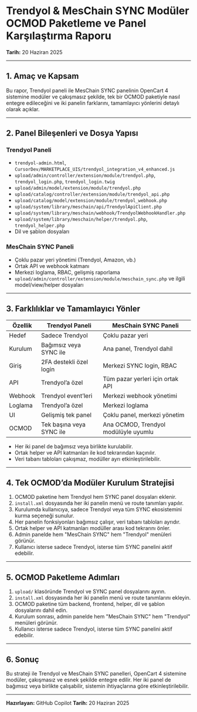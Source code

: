 # Trendyol & MesChain SYNC Modüler OCMOD Paketleme ve Panel Karşılaştırma Raporu

**Tarih:** 20 Haziran 2025

---

## 1. Amaç ve Kapsam
Bu rapor, Trendyol paneli ile MesChain SYNC panelinin OpenCart 4 sistemine modüler ve çakışmasız şekilde, tek bir OCMOD paketiyle nasıl entegre edileceğini ve iki panelin farklarını, tamamlayıcı yönlerini detaylı olarak açıklar.

---

## 2. Panel Bileşenleri ve Dosya Yapısı

### Trendyol Paneli
- `trendyol-admin.html`, `CursorDev/MARKETPLACE_UIS/trendyol_integration_v4_enhanced.js`
- `upload/admin/controller/extension/module/trendyol.php`, `trendyol_login.php`, `trendyol_login.twig`
- `upload/admin/model/extension/module/trendyol.php`
- `upload/catalog/controller/extension/module/trendyol_api.php`
- `upload/catalog/model/extension/module/trendyol_webhook.php`
- `upload/system/library/meschain/api/TrendyolApiClient.php`
- `upload/system/library/meschain/webhook/TrendyolWebhookHandler.php`
- `upload/system/library/meschain/helper/trendyol.php`, `trendyol_helper.php`
- Dil ve şablon dosyaları

### MesChain SYNC Paneli
- Çoklu pazar yeri yönetimi (Trendyol, Amazon, vb.)
- Ortak API ve webhook katmanı
- Merkezi loglama, RBAC, gelişmiş raporlama
- `upload/admin/controller/extension/module/meschain_sync.php` ve ilgili model/view/helper dosyaları

---

## 3. Farklılıklar ve Tamamlayıcı Yönler

| Özellik | Trendyol Paneli | MesChain SYNC Paneli |
|---------|-----------------|---------------------|
| Hedef | Sadece Trendyol | Çoklu pazar yeri |
| Kurulum | Bağımsız veya SYNC ile | Ana panel, Trendyol dahil |
| Giriş | 2FA destekli özel login | Merkezi SYNC login, RBAC |
| API | Trendyol’a özel | Tüm pazar yerleri için ortak API |
| Webhook | Trendyol event’leri | Merkezi webhook yönetimi |
| Loglama | Trendyol’a özel | Merkezi loglama |
| UI | Gelişmiş tek panel | Çoklu panel, merkezi yönetim |
| OCMOD | Tek başına veya SYNC ile | Ana OCMOD, Trendyol modülüyle uyumlu |

- Her iki panel de bağımsız veya birlikte kurulabilir.
- Ortak helper ve API katmanları ile kod tekrarından kaçınılır.
- Veri tabanı tabloları çakışmaz, modüller ayrı etkinleştirilebilir.

---

## 4. Tek OCMOD’da Modüler Kurulum Stratejisi

1. OCMOD paketine hem Trendyol hem SYNC panel dosyaları eklenir.
2. `install.xml` dosyasında her iki panelin menü ve route tanımları yapılır.
3. Kurulumda kullanıcıya, sadece Trendyol veya tüm SYNC ekosistemini kurma seçeneği sunulur.
4. Her panelin fonksiyonları bağımsız çalışır, veri tabanı tabloları ayrıdır.
5. Ortak helper ve API katmanları modüller arası kod tekrarını önler.
6. Admin panelde hem "MesChain SYNC" hem "Trendyol" menüleri görünür.
7. Kullanıcı isterse sadece Trendyol, isterse tüm SYNC panelini aktif edebilir.

---

## 5. OCMOD Paketleme Adımları

1. `upload/` klasöründe Trendyol ve SYNC panel dosyalarını ayırın.
2. `install.xml` dosyasında her iki panelin menü ve route tanımlarını ekleyin.
3. OCMOD paketine tüm backend, frontend, helper, dil ve şablon dosyalarını dahil edin.
4. Kurulum sonrası, admin panelde hem "MesChain SYNC" hem "Trendyol" menüleri görünür.
5. Kullanıcı isterse sadece Trendyol, isterse tüm SYNC panelini aktif edebilir.

---

## 6. Sonuç
Bu strateji ile Trendyol ve MesChain SYNC panelleri, OpenCart 4 sistemine modüler, çakışmasız ve esnek şekilde entegre edilir. Her iki panel de bağımsız veya birlikte çalışabilir, sistemin ihtiyaçlarına göre etkinleştirilebilir.

---

**Hazırlayan:** GitHub Copilot
**Tarih:** 20 Haziran 2025
